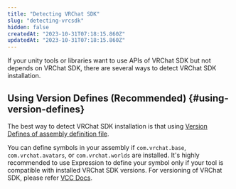```yaml
---
title: "Detecting VRChat SDK"
slug: "detecting-vrcsdk"
hidden: false
createdAt: "2023-10-31T07:18:15.860Z"
updatedAt: "2023-10-31T07:18:15.860Z"
---
```


If your unity tools or libraries want to use APIs of VRChat SDK but not depends on VRChat SDK,
there are several ways to detect VRChat SDK installation.

## Using Version Defines (Recommended) {#using-version-defines}

The best way to detect VRChat SDK installation is that using [Version Defines of assembly definition file][version-defines].

You can define symbols in your assembly if `com.vrchat.base`, `com.vrchat.avatars`, or `com.vrchat.worlds` are installed.
It's highly recommended to use Expression to define your symbol only if your tool is compatible with installed VRChat SDK versions.
For versioning of VRChat SDK, please refer [VCC Docs][versioning].

[version-defines]: https://docs.unity3d.com/2019.4/Documentation/Manual/ScriptCompilationAssemblyDefinitionFiles.html#define-symbols
[versioning]: https://vcc.docs.vrchat.com/vpm/packages/#brandingbreakingbumps
